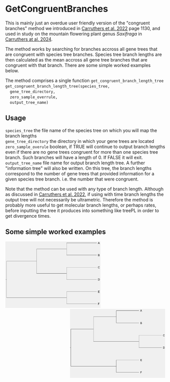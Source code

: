 # GetCongruentBranches
This is mainly just an overdue user friendly version of the "congruent branches" method we introduced in [Carruthers et al. 2022](https://watermark.silverchair.com/syac012.pdf?token=AQECAHi208BE49Ooan9kkhW_Ercy7Dm3ZL_9Cf3qfKAc485ysgAAA1QwggNQBgkqhkiG9w0BBwagggNBMIIDPQIBADCCAzYGCSqGSIb3DQEHATAeBglghkgBZQMEAS4wEQQMLVRBxN_T1E4Rpid1AgEQgIIDB6mA6fJRWo2boKy27GOH_kNs6y5UIkAlQIlwMRMjtcP6Bg320GQYU-bj1nnyg46G77lmD-ivBGZBtzvMKkZ72Z0Iq8Z1VqaBZDsvbn1FCmcdvcCmhBNNL5XW5EZCLvCCvZUR6RZ4tBDbx73Fc1KxsbPo6_3l-Hep1g4UjSf0rF8zic2_DnwIQpMvaxnc0wBdV83OCZ1x9y5hwlg7HOAN2QwyhTQGAWrRLN-OjthkfT45GYa9TwkZ15cYVrpXsyYzFlmwlnCRrd9cEzTE5nH8Xau7nYjjOPwyId4dKtRJoi5s300OCuxl-tq6bS9L-4uFEriI7c6QYUV-868oLpVD85LKsEmry_ufAkJl-KziD26xskpkTRdHtESQwzCUxzfE-XXMFKdgCLqwg-M76raYsp_fwGby4fogmd_DF2N1DKd1-kWzIcm20iBeZH6XK6PuN0dUOEIZu5p6qhprKlnxoX6evypqNTiaQ_0kHjUoCR05jHv9MIa_R9_TlyLC48VJ50GueW3aSRykhHRnR-X-QyxVKAdu7ydH_JdETnNhKJnQZoFpkjBkFnX8GyzSSUi6vcjlFq9acXaXSWSNDcnqeg2wWQQMBlrSD_85Xps7igom-LQPLxQOBkFZjELbyaYXqJXjPYl-O9DfE17t_c8Z3MkmOIi10TrQAQ7c6qkvtIUGXuwKhiQypzXiH1I4JLqvXxQC0RM6AcdsUmocBfsR1kYTSaL74Kp2bGNT6qRem8p8lfv_teuIRQv-LSyWY-Yi_PtZ1T11zaaELh51pYvB8EcFspkJb_1niZhGnv04NqiOiu-Dc4Es632zXg_pwjdYWn_HhHfZq21I2acsbHOCl3XEXXACoOuBM7zZ3WlKorFMygyp_U__Yjm0cnguCaslB0EvnTHVB6DjiC_ujG_-9d4QfOPOfpyU2xsbc0YKNPo6l3lnljW10HaWCtETnUeQWJBOGDxaaOzoxrG0P3e64Y94MAusRzGAOzI6mBzEAS4hXN8-_zn11ZGxiwPzXWRl72rDUQQQP1Y) page 1130, and used in study on the mountain flowering plant genus *Saxifraga* in [Carruthers at al. 2024](https://www.nature.com/articles/s41467-024-45289-w).

The method works by searching for branches accross all gene trees that are congruent with species tree branches. Species tree branch lengths are then calculated as the mean accross all gene tree branches that are congruent with that branch. There are some simple worked examples below.

The method comprises a single function `get_congruent_branch_length_tree`   
`get_congruent_branch_length_tree(species_tree,`  
`  gene_tree_directory,`  
`  zero_sample_overrule,`  
`  output_tree_name)`    
## Usage 
`species_tree` the file name of the species tree on which you will map the branch lengths  
`gene_tree_directory` the directory in which your gene trees are located  
`zero_sample_overule` boolean, if TRUE will continue to output branch lengths even if there are no gene trees congruent for more than one species tree branch. Such branches will have a length of 0. If FALSE it will exit.  
`output_tree_name` file name for output branch length tree. A further "information tree" will also be written. On this tree, the branch lengths correspond to the number of gene trees that provided information for a given species tree branch. i.e. the number that were congruent.  

Note that the method can be used with any type of branch length. Although as discussed in [Carruthers et al. 2022](https://watermark.silverchair.com/syac012.pdf?token=AQECAHi208BE49Ooan9kkhW_Ercy7Dm3ZL_9Cf3qfKAc485ysgAAA1QwggNQBgkqhkiG9w0BBwagggNBMIIDPQIBADCCAzYGCSqGSIb3DQEHATAeBglghkgBZQMEAS4wEQQMLVRBxN_T1E4Rpid1AgEQgIIDB6mA6fJRWo2boKy27GOH_kNs6y5UIkAlQIlwMRMjtcP6Bg320GQYU-bj1nnyg46G77lmD-ivBGZBtzvMKkZ72Z0Iq8Z1VqaBZDsvbn1FCmcdvcCmhBNNL5XW5EZCLvCCvZUR6RZ4tBDbx73Fc1KxsbPo6_3l-Hep1g4UjSf0rF8zic2_DnwIQpMvaxnc0wBdV83OCZ1x9y5hwlg7HOAN2QwyhTQGAWrRLN-OjthkfT45GYa9TwkZ15cYVrpXsyYzFlmwlnCRrd9cEzTE5nH8Xau7nYjjOPwyId4dKtRJoi5s300OCuxl-tq6bS9L-4uFEriI7c6QYUV-868oLpVD85LKsEmry_ufAkJl-KziD26xskpkTRdHtESQwzCUxzfE-XXMFKdgCLqwg-M76raYsp_fwGby4fogmd_DF2N1DKd1-kWzIcm20iBeZH6XK6PuN0dUOEIZu5p6qhprKlnxoX6evypqNTiaQ_0kHjUoCR05jHv9MIa_R9_TlyLC48VJ50GueW3aSRykhHRnR-X-QyxVKAdu7ydH_JdETnNhKJnQZoFpkjBkFnX8GyzSSUi6vcjlFq9acXaXSWSNDcnqeg2wWQQMBlrSD_85Xps7igom-LQPLxQOBkFZjELbyaYXqJXjPYl-O9DfE17t_c8Z3MkmOIi10TrQAQ7c6qkvtIUGXuwKhiQypzXiH1I4JLqvXxQC0RM6AcdsUmocBfsR1kYTSaL74Kp2bGNT6qRem8p8lfv_teuIRQv-LSyWY-Yi_PtZ1T11zaaELh51pYvB8EcFspkJb_1niZhGnv04NqiOiu-Dc4Es632zXg_pwjdYWn_HhHfZq21I2acsbHOCl3XEXXACoOuBM7zZ3WlKorFMygyp_U__Yjm0cnguCaslB0EvnTHVB6DjiC_ujG_-9d4QfOPOfpyU2xsbc0YKNPo6l3lnljW10HaWCtETnUeQWJBOGDxaaOzoxrG0P3e64Y94MAusRzGAOzI6mBzEAS4hXN8-_zn11ZGxiwPzXWRl72rDUQQQP1Y), if using with time branch lengths the output tree will not necessarily be ultrametric. Therefore the method is probably more useful to get molecular branch lengths, or perhaps rates, before inputting the tree it produces into something like treePL in order to get divergence times. 

## Some simple worked examples
<div align="left">
  <img src="images/congruent_1.png" width="300"/>
</div>

<div align="right">
  <img src="images/congruent_1b.png" width="300"/>
</div>










